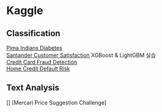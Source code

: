 # Kaggle

## Classification
[Pima Indians Diabetes](https://github.com/kimbyeolhee/Kaggle/tree/main/Pama_indians_diabetes)<br/>
[Santander Customer Satisfaction](https://github.com/kimbyeolhee/Kaggle/tree/main/Santander%20Customer%20Satisfaction)
XGBoost & LightGBM 실습<br/>
[Credit Card Fraud Detection](https://github.com/kimbyeolhee/Kaggle/blob/main/Credit%20Card%20Fraud%20Detection/Credit%20Card%20Fault%20Detection.ipynb)<br/>
[Home Credit Default Risk](https://github.com/kimbyeolhee/Kaggle/tree/main/Home%20Credit%20Default%20Risk)<br/>


## Text Analysis
[]
[Mercari Price Suggestion Challenge]
